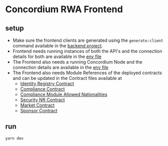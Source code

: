 # Concordium RWA Frontend

## setup

- Make sure the frontend clients are generated using the `generate:client` command available in the [backend project](../backend/README.md).
- Frontend needs running instances of both the API's and the connection details for both are available in the [env file](./frontend/.env)
- The Frontend also needs a running Concordium Node and the connection details are available in the [env file](./frontend/.env)
- The Frontend also needs Module References of the deployed contracts and can be updated in the Contract files available at
  - [Identity Registry Contract](./frontend/src/lib/rwaIdentityRegistry.ts)
  - [Compliance Contract](./frontend/src/lib/rwaCompliance.ts)
  - [Compliance Module Allowed Nationalities](./frontend/src/lib/rwaComplianceModuleAllowedNationalities.ts)
  - [Security Nft Contract](./frontend/src/lib/rwaSecurityNft.ts)
  - [Market Contract](./frontend/src/lib/rwaMarket.ts)
  - [Sponsor Contract](./frontend/src/lib/rwaSponsor.ts)

## run

```bash
yarn dev
```
